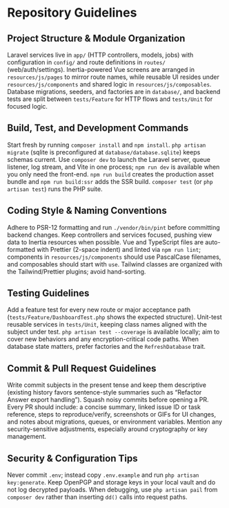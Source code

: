 # Repository Guidelines

## Project Structure & Module Organization
Laravel services live in `app/` (HTTP controllers, models, jobs) with configuration in `config/` and route definitions in `routes/` (web/auth/settings). Inertia-powered Vue screens are arranged in `resources/js/pages` to mirror route names, while reusable UI resides under `resources/js/components` and shared logic in `resources/js/composables`. Database migrations, seeders, and factories are in `database/`, and backend tests are split between `tests/Feature` for HTTP flows and `tests/Unit` for focused logic.

## Build, Test, and Development Commands
Start fresh by running `composer install` and `npm install`. `php artisan migrate` (sqlite is preconfigured at `database/database.sqlite`) keeps schemas current. Use `composer dev` to launch the Laravel server, queue listener, log stream, and Vite in one process; `npm run dev` is available when you only need the front-end. `npm run build` creates the production asset bundle and `npm run build:ssr` adds the SSR build. `composer test` (or `php artisan test`) runs the PHP suite.

## Coding Style & Naming Conventions
Adhere to PSR-12 formatting and run `./vendor/bin/pint` before committing backend changes. Keep controllers and services focused, pushing view data to Inertia resources when possible. Vue and TypeScript files are auto-formatted with Prettier (2-space indent) and linted via `npm run lint`; components in `resources/js/components` should use PascalCase filenames, and composables should start with `use`. Tailwind classes are organized with the Tailwind/Prettier plugins; avoid hand-sorting.

## Testing Guidelines
Add a feature test for every new route or major acceptance path (`tests/Feature/DashboardTest.php` shows the expected structure). Unit-test reusable services in `tests/Unit`, keeping class names aligned with the subject under test. `php artisan test --coverage` is available locally; aim to cover new behaviors and any encryption-critical code paths. When database state matters, prefer factories and the `RefreshDatabase` trait.

## Commit & Pull Request Guidelines
Write commit subjects in the present tense and keep them descriptive (existing history favors sentence-style summaries such as “Refactor Answer export handling”). Squash noisy commits before opening a PR. Every PR should include: a concise summary, linked issue ID or task reference, steps to reproduce/verify, screenshots or GIFs for UI changes, and notes about migrations, queues, or environment variables. Mention any security-sensitive adjustments, especially around cryptography or key management.

## Security & Configuration Tips
Never commit `.env`; instead copy `.env.example` and run `php artisan key:generate`. Keep OpenPGP and storage keys in your local vault and do not log decrypted payloads. When debugging, use `php artisan pail` from `composer dev` rather than inserting `dd()` calls into request paths.
